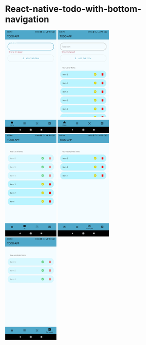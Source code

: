 # React-native-todo-with-bottom-navigation
<span><img src="./assets/1.jpg" width="33.33%"></span>
<span><img src="./assets/2.jpg" width="33.33%"></span>
<span><img src="./assets/3.jpg" width="33.33%"></span>
<span><img src="./assets/4.jpg" width="33.33%"></span>
<span><img src="./assets/5.jpg" width="33.33%"></span>
